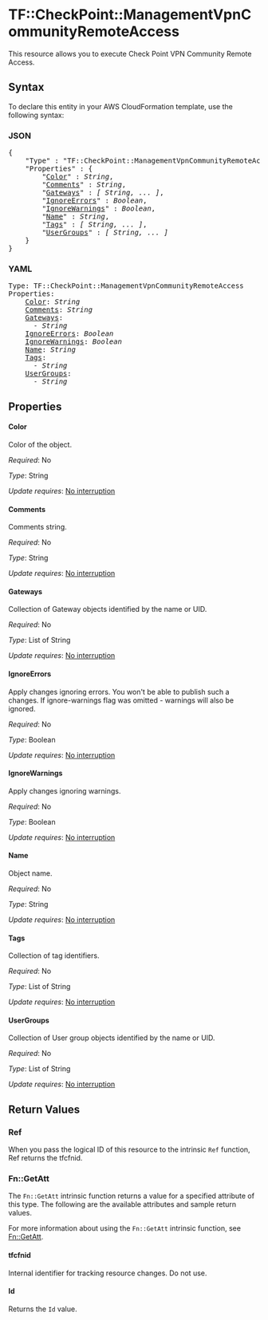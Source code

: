 # TF::CheckPoint::ManagementVpnCommunityRemoteAccess

This resource allows you to execute Check Point VPN Community Remote Access.

## Syntax

To declare this entity in your AWS CloudFormation template, use the following syntax:

### JSON

<pre>
{
    "Type" : "TF::CheckPoint::ManagementVpnCommunityRemoteAccess",
    "Properties" : {
        "<a href="#color" title="Color">Color</a>" : <i>String</i>,
        "<a href="#comments" title="Comments">Comments</a>" : <i>String</i>,
        "<a href="#gateways" title="Gateways">Gateways</a>" : <i>[ String, ... ]</i>,
        "<a href="#ignoreerrors" title="IgnoreErrors">IgnoreErrors</a>" : <i>Boolean</i>,
        "<a href="#ignorewarnings" title="IgnoreWarnings">IgnoreWarnings</a>" : <i>Boolean</i>,
        "<a href="#name" title="Name">Name</a>" : <i>String</i>,
        "<a href="#tags" title="Tags">Tags</a>" : <i>[ String, ... ]</i>,
        "<a href="#usergroups" title="UserGroups">UserGroups</a>" : <i>[ String, ... ]</i>
    }
}
</pre>

### YAML

<pre>
Type: TF::CheckPoint::ManagementVpnCommunityRemoteAccess
Properties:
    <a href="#color" title="Color">Color</a>: <i>String</i>
    <a href="#comments" title="Comments">Comments</a>: <i>String</i>
    <a href="#gateways" title="Gateways">Gateways</a>: <i>
      - String</i>
    <a href="#ignoreerrors" title="IgnoreErrors">IgnoreErrors</a>: <i>Boolean</i>
    <a href="#ignorewarnings" title="IgnoreWarnings">IgnoreWarnings</a>: <i>Boolean</i>
    <a href="#name" title="Name">Name</a>: <i>String</i>
    <a href="#tags" title="Tags">Tags</a>: <i>
      - String</i>
    <a href="#usergroups" title="UserGroups">UserGroups</a>: <i>
      - String</i>
</pre>

## Properties

#### Color

Color of the object.

_Required_: No

_Type_: String

_Update requires_: [No interruption](https://docs.aws.amazon.com/AWSCloudFormation/latest/UserGuide/using-cfn-updating-stacks-update-behaviors.html#update-no-interrupt)

#### Comments

Comments string.

_Required_: No

_Type_: String

_Update requires_: [No interruption](https://docs.aws.amazon.com/AWSCloudFormation/latest/UserGuide/using-cfn-updating-stacks-update-behaviors.html#update-no-interrupt)

#### Gateways

Collection of Gateway objects identified by the name or UID.

_Required_: No

_Type_: List of String

_Update requires_: [No interruption](https://docs.aws.amazon.com/AWSCloudFormation/latest/UserGuide/using-cfn-updating-stacks-update-behaviors.html#update-no-interrupt)

#### IgnoreErrors

Apply changes ignoring errors. You won't be able to publish such a changes. If ignore-warnings flag was omitted - warnings will also be ignored.

_Required_: No

_Type_: Boolean

_Update requires_: [No interruption](https://docs.aws.amazon.com/AWSCloudFormation/latest/UserGuide/using-cfn-updating-stacks-update-behaviors.html#update-no-interrupt)

#### IgnoreWarnings

Apply changes ignoring warnings.

_Required_: No

_Type_: Boolean

_Update requires_: [No interruption](https://docs.aws.amazon.com/AWSCloudFormation/latest/UserGuide/using-cfn-updating-stacks-update-behaviors.html#update-no-interrupt)

#### Name

Object name.

_Required_: No

_Type_: String

_Update requires_: [No interruption](https://docs.aws.amazon.com/AWSCloudFormation/latest/UserGuide/using-cfn-updating-stacks-update-behaviors.html#update-no-interrupt)

#### Tags

Collection of tag identifiers.

_Required_: No

_Type_: List of String

_Update requires_: [No interruption](https://docs.aws.amazon.com/AWSCloudFormation/latest/UserGuide/using-cfn-updating-stacks-update-behaviors.html#update-no-interrupt)

#### UserGroups

Collection of User group objects identified by the name or UID.

_Required_: No

_Type_: List of String

_Update requires_: [No interruption](https://docs.aws.amazon.com/AWSCloudFormation/latest/UserGuide/using-cfn-updating-stacks-update-behaviors.html#update-no-interrupt)

## Return Values

### Ref

When you pass the logical ID of this resource to the intrinsic `Ref` function, Ref returns the tfcfnid.

### Fn::GetAtt

The `Fn::GetAtt` intrinsic function returns a value for a specified attribute of this type. The following are the available attributes and sample return values.

For more information about using the `Fn::GetAtt` intrinsic function, see [Fn::GetAtt](https://docs.aws.amazon.com/AWSCloudFormation/latest/UserGuide/intrinsic-function-reference-getatt.html).

#### tfcfnid

Internal identifier for tracking resource changes. Do not use.

#### Id

Returns the <code>Id</code> value.

